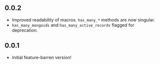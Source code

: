 ## 0.0.2

* Improved readability of macros. `has_many_*` methods are now singular.
* `has_many_mongoids` and `has_many_active_records` flagged for deprecation.

## 0.0.1

* Initial feature-barren version!